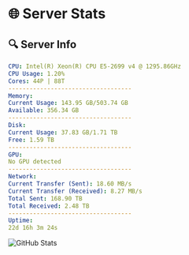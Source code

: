 # 🌐 Server Stats
## 🔍 Server Info
```yaml
CPU: Intel(R) Xeon(R) CPU E5-2699 v4 @ 1295.86GHz
CPU Usage: 1.20%
Cores: 44P | 88T
-----------------------------------
Memory:
Current Usage: 143.95 GB/503.74 GB
Available: 356.34 GB
-----------------------------------
Disk:
Current Usage: 37.83 GB/1.71 TB
Free: 1.59 TB
-----------------------------------
GPU:
No GPU detected
-----------------------------------
Network:
Current Transfer (Sent): 18.60 MB/s
Current Transfer (Received): 8.27 MB/s
Total Sent: 168.90 TB
Total Received: 2.48 TB
-----------------------------------
Uptime:
22d 16h 3m 24s
```
![GitHub Stats](https://img.shields.io/badge/Updated-2025-03-02_14:46:42-blue)